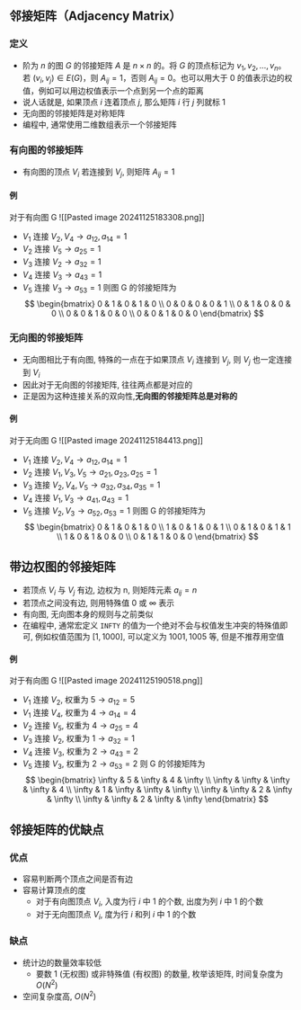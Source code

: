 ## 邻接矩阵（Adjacency Matrix）
### 定义
- 阶为 $n$ 的图 $G$ 的邻接矩阵 $A$ 是 $n \times n$ 的。将 $G$ 的顶点标记为 $v_1, v_2, \dots, v_n$。若 $(v_i, v_j) \in E(G)$，则 $A_{ij} = 1$，否则 $A_{ij} = 0$。也可以用大于 $0$ 的值表示边的权值，例如可以用边权值表示一个点到另一个点的距离
- 说人话就是, 如果顶点 $i$ 连着顶点 $j$, 那么矩阵 $i$ 行 $j$ 列就标 $1$
- 无向图的邻接矩阵是对称矩阵
- 编程中, 通常使用二维数组表示一个邻接矩阵
### 有向图的邻接矩阵
- 有向图的顶点 $V_{i}$ 若连接到 $V_{j}$, 则矩阵 $A_{ij} = 1$
#### 例
对于有向图 G
![[Pasted image 20241125183308.png]]
- $V_{1}$ 连接 $V_{2}, V_{4} \to a_{12}, a_{14}=1$
- $V_{2}$ 连接 $V_{5} \to a_{25}=1$
- $V_{3}$ 连接 $V_{2} \to a_{32}=1$
- $V_{4}$ 连接 $V_{3} \to a_{43}=1$
- $V_{5}$ 连接 $V_{3} \to a_{53}=1$
则图 G 的邻接矩阵为
$$
\begin{bmatrix}
0 & 1 & 0 & 1 & 0 \\
0 & 0 & 0 & 0 & 1 \\
0 & 1 & 0 & 0 & 0 \\
0 & 0 & 1 & 0 & 0 \\
0 & 0 & 1 & 0 & 0
\end{bmatrix}
$$
### 无向图的邻接矩阵
- 无向图相比于有向图, 特殊的一点在于如果顶点 $V_{i}$ 连接到 $V_{j}$, 则 $V_{j}$ 也一定连接到 $V_{i}$
- 因此对于无向图的邻接矩阵, 往往两点都是对应的
- 正是因为这种连接关系的双向性,**无向图的邻接矩阵总是对称的**
#### 例
对于无向图 G
![[Pasted image 20241125184413.png]]
- $V_{1}$ 连接 $V_{2}, V_{4} \to a_{12}, a_{14} = 1$
- $V_{2}$ 连接 $V_{1}, V_{3}, V_{5} \to a_{21}, a_{23}, a_{25} = 1$
- $V_{3}$ 连接 $V_{2}, V_{4}, V_{5} \to a_{32}, a_{34}, a_{35} = 1$
- $V_{4}$ 连接 $V_{1}, V_{3} \to a_{41}, a_{43} = 1$
- $V_{5}$ 连接 $V_{2}, V_{3} \to a_{52}, a_{53} = 1$
则图 G 的邻接矩阵为
$$ 
\begin{bmatrix}
0 & 1 & 0 & 1 & 0 \\
1 & 0 & 1 & 0 & 1 \\
0 & 1 & 0 & 1 & 1 \\
1 & 0 & 1 & 0 & 0 \\
0 & 1 & 1 & 0 & 0
\end{bmatrix}
$$
## 带边权图的邻接矩阵
- 若顶点 $V_{i}$ 与 $V_{j}$ 有边, 边权为 n, 则矩阵元素 $a_{ij}=n$ 
- 若顶点之间没有边, 则用特殊值 $0$ 或 $\infty$ 表示
- 有向图, 无向图本身的规则与之前类似
- 在编程中, 通常宏定义 `INFTY` 的值为一个绝对不会与权值发生冲突的特殊值即可, 例如权值范围为 $[1,1000]$, 可以定义为 $1001,1005$ 等, 但是不推荐用空值
#### 例
对于有向图 G
![[Pasted image 20241125190518.png]]
- $V_{1}$ 连接 $V_{2},$ 权重为 $5 \to a_{12} = 5$ 
- $V_{1}$ 连接 $V_{4},$ 权重为 $4 \to a_{14} = 4$ 
- $V_{2}$ 连接 $V_{5},$ 权重为 $4 \to a_{25} = 4$ 
- $V_{3}$ 连接 $V_{2},$ 权重为 $1 \to a_{32} = 1$ 
- $V_{4}$ 连接 $V_{3},$ 权重为 $2 \to a_{43} = 2$
- $V_{5}$ 连接 $V_{3},$ 权重为 $2 \to a_{53} = 2$
则 G 的邻接矩阵为
$$ 
\begin{bmatrix}
\infty & 5 & \infty & 4 & \infty \\
\infty & \infty & \infty & \infty & 4 \\
\infty & 1 & \infty & \infty & \infty \\
\infty & \infty & 2 & \infty & \infty \\
\infty & \infty & 2 & \infty & \infty
\end{bmatrix} $$
## 邻接矩阵的优缺点
### 优点
- 容易判断两个顶点之间是否有边
- 容易计算顶点的度 
	- 对于有向图顶点 $V_{i}$, 入度为行 $i$ 中 $1$ 的个数, 出度为列 $i$ 中 $1$ 的个数
	- 对于无向图顶点 $V_{i}$, 度为行 $i$ 和列 $i$ 中 $1$ 的个数
### 缺点
- 统计边的数量效率较低
	- 要数 1 (无权图) 或非特殊值 (有权图) 的数量, 枚举该矩阵, 时间复杂度为 $O(N^2)$
- 空间复杂度高, $O(N^2)$